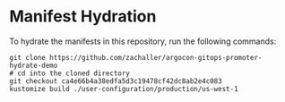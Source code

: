 # Manifest Hydration

To hydrate the manifests in this repository, run the following commands:

```shell
git clone https://github.com/zachaller/argocon-gitops-promoter-hydrate-demo
# cd into the cloned directory
git checkout ca4e66b4a38edfa5d3c19478cf42dc8ab2e4c083
kustomize build ./user-configuration/production/us-west-1
```
